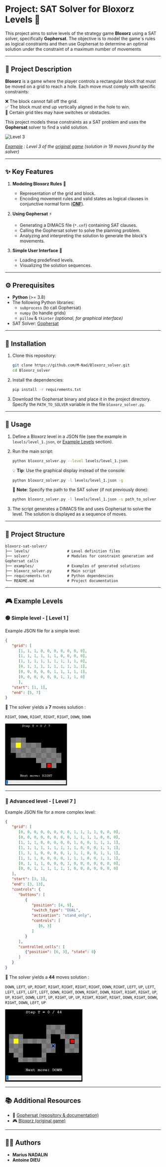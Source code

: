# Project: SAT Solver for Bloxorz Levels 🧩

This project aims to solve levels of the strategy game **Bloxorz** using a SAT solver, specifically **Gophersat**. The objective is to model the game`s rules as logical constraints and then use Gophersat to determine an optimal solution under the constraint of a maximum number of movements

---

## 📜 Project Description

**Bloxorz** is a game where the player controls a rectangular block that must be moved on a grid to reach a hole. Each move must comply with specific constraints:

❌ The block cannot fall off the grid.  
✅ The block must end up vertically aligned in the hole to win.  
🔄 Certain grid tiles may have switches or obstacles.

This project models these constraints as a SAT problem and uses the **Gophersat** solver to find a valid solution.

<img src=./Images/lvl3solve.gif alt="Level 3" style="width:410px;"/>

*<ins>Example</ins> : Level 3 of the [original game](https://www.coolmathgames.com/0-bloxorz) (solution in 19 moves found by the solver)*

---

## ✨ Key Features

1. **Modeling Bloxorz Rules** 🧩
   - Representation of the grid and block.
   - Encoding movement rules and valid states as logical clauses in conjunctive normal form ([**CNF**](https://en.wikipedia.org/wiki/Conjunctive_normal_form)).

2. **Using Gophersat** ⚡
   - Generating a DIMACS file  (`*.cnf`) containing SAT clauses.
   - Calling the Gophersat solver to solve the planning problem.
   - Analyzing and interpreting the solution to generate the block's movements.

3. **Simple User Interface** 🎨
   - Loading predefined levels.
   - Visualizing the solution sequences.

---

## ⚙️ Prerequisites

- **Python** (>= 3.8)
- The following Python libraries:
  - `subprocess` (to call Gophersat)
  - `numpy` (to handle grids)
  - `pillow` & `tkinter` *(optional, for graphical interface)*
- SAT Solver: [Gophersat](#additional-resources)

---

## 🚀 Installation

1. Clone this repository:
   ```bash
   git clone https://github.com/M-Nad/Bloxorz_solver.git
   cd Bloxorz_solver
   ```

2. Install the dependencies:
   ```bash
   pip install -r requirements.txt
   ```

3. Download the Gophersat binary and place it in the project directory.  
Specify the `PATH_TO_SOLVER` variable in the file `bloxorz_solver.py`.

---

## 🎯 Usage

1. Define a Bloxorz level in a JSON file (see the example in `levels/level_1.json`, or [Example Levels](#example-levels) section).

2. Run the main script:

    ```bash
    python bloxorz_solver.py --level levels/level_1.json
    ```

    💡 **Tip**: Use the graphical display instead of the console:

    ```bash
    python bloxorz_solver.py -l levels/level_1.json -g
    ```

    📝 **Note**: Specify the path to the SAT solver (if not previously done):

    ```bash
    python bloxorz_solver.py -l levels/level_1.json -s path_to_solver
    ```

3. The script generates a DIMACS file and uses Gophersat to solve the level. The solution is displayed as a sequence of moves.

---

## 📁 Project Structure

```plaintext
bloxorz-sat-solver/
├── levels/                 # Level definition files
├── solver/                 # Modules for constraint generation and Gophersat calls
├── examples/               # Examples of generated solutions
├── bloxorz_solver.py       # Main script
├── requirements.txt        # Python dependencies
└── README.md               # Project documentation
```

---

## 🎮 Example Levels

### 🟢 Simple level - **[ Level 1 ]**

Example JSON file for a simple level:

```json
{
   "grid": [
      [1, 1, 1, 0, 0, 0, 0, 0, 0, 0], 
      [1, 1, 1, 1, 1, 1, 0, 0, 0, 0], 
      [1, 1, 1, 1, 1, 1, 1, 1, 1, 0], 
      [0, 1, 1, 1, 1, 1, 1, 1, 1, 1], 
      [0, 0, 0, 0, 0, 1, 1, 1, 1, 1],
      [0, 0, 0, 0, 0, 0, 1, 1, 1, 0]
      ],
   "start": [1, 1],
   "end": [5, 7]
}
```

🎯 The solver yields a **7** moves solution :

`RIGHT`, `DOWN`, `RIGHT`, `RIGHT`, `RIGHT`, `DOWN`, `DOWN`

<img src=./Images/lvl1solve_.gif alt="Level 1"/>

---

### 🔴 Advanced level - **[ Level 7 ]**

Example JSON file for a more complex level: 

```json
{
   "grid": [
      [0, 0, 0, 0, 0, 0, 0, 0, 1, 1, 1, 1, 0, 0, 0],
      [0, 0, 0, 0, 0, 0, 0, 0, 1, 1, 1, 1, 0, 0, 0],
      [1, 1, 1, 0, 0, 0, 0, 0, 1, 0, 0, 1, 1, 1, 1],
      [1, 1, 1, 1, 1, 1, 1, 1, 1, 0, 0, 0, 1, 1, 1],
      [1, 1, 1, 0, 0, 0, 0, 1, 1, 1, 0, 0, 1, 1, 1],
      [1, 1, 1, 0, 0, 0, 0, 1, 1, 1, 0, 0, 1, 1, 1],
      [0, 1, 1, 1, 0, 0, 0, 1, 0, 0, 0, 0, 0, 0, 0],
      [0, 0, 1, 1, 1, 1, 1, 1, 0, 0, 0, 0, 0, 0, 0]
   ],
   "start": [3, 1],
   "end": [3, 13],
   "controls": {
      "buttons": [
         {
            "position": [4, 9],
            "switch_type": "DUAL",
            "activation": "stand_only",
            "controls": [
               [6, 3]
            ]
         }
      ],
      "controlled_cells": [
         {"position": [6, 3], "state": 0}
      ]
   }
}
```

🎯 The solver yields a **44** moves solution :

`DOWN`, `LEFT`, `UP`, `RIGHT`, `RIGHT`, `RIGHT`, `RIGHT`, `RIGHT`, `DOWN`, `RIGHT`, `LEFT`, `UP`, `LEFT`, `LEFT`, `LEFT`, `LEFT`, `LEFT`, `DOWN`, `RIGHT`, `DOWN`, `RIGHT`, `DOWN`, `RIGHT`, `RIGHT`, `RIGHT`, `UP`, `UP`, `RIGHT`, `DOWN`, `LEFT`, `UP`, `RIGHT`, `UP`, `UP`, `RIGHT`, `RIGHT`, `RIGHT`, `DOWN`, `RIGHT`, `DOWN`, `RIGHT`, `DOWN`, `LEFT`, `UP`

<img src=./Images/lvl7solve_.gif alt="Level 7">

---

## 📚 Additional Resources

- 📌 [Gophersat (repository & documentation)](https://github.com/crillab/gophersat)
- 🎮 [Bloxorz (original game)](https://www.coolmathgames.com/0-bloxorz)

---

## 👨‍💻 Authors

- **Marius NADALIN**
- **Antoine DIEU**
